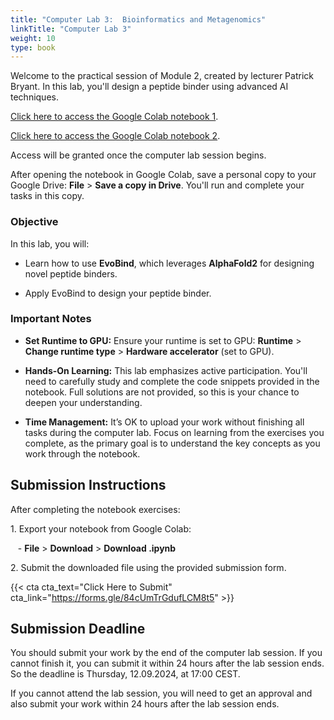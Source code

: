 ```yaml
---
title: "Computer Lab 3:  Bioinformatics and Metagenomics"
linkTitle: "Computer Lab 3"
weight: 10
type: book
---
```


Welcome to the practical session of Module 2, created by lecturer Patrick Bryant. In this lab, you'll design a peptide binder using advanced AI techniques.

[Click here to access the Google Colab notebook 1](https://). 

[Click here to access the Google Colab notebook 2](https://). 

Access will be granted once the computer lab session begins.

After opening the notebook in Google Colab, save a personal copy to your Google Drive: **File** > **Save a copy in Drive**. You'll run and complete your tasks in this copy.

### Objective

In this lab, you will:

- Learn how to use **EvoBind**, which leverages **AlphaFold2** for designing novel peptide binders.

- Apply EvoBind to design your peptide binder.

### Important Notes

- **Set Runtime to GPU:** Ensure your runtime is set to GPU: **Runtime** > **Change runtime type** > **Hardware accelerator** (set to GPU).

- **Hands-On Learning:** This lab emphasizes active participation. You'll need to carefully study and complete the code snippets provided in the notebook. Full solutions are not provided, so this is your chance to deepen your understanding.

- **Time Management:** It’s OK to upload your work without finishing all tasks during the computer lab. Focus on learning from the exercises you complete, as the primary goal is to understand the key concepts as you work through the notebook.

## Submission Instructions

After completing the notebook exercises:

1\. Export your notebook from Google Colab:

   - **File** > **Download** > **Download .ipynb**

2\. Submit the downloaded file using the provided submission form.

{{< cta cta_text="Click Here to Submit" cta_link="https://forms.gle/84cUmTrGdufLCM8t5" >}}

## Submission Deadline

You should submit your work by the end of the computer lab session. If you cannot finish it, you can submit it within 24 hours after the lab session ends. So the deadline is Thursday, 12.09.2024, at 17:00 CEST.

If you cannot attend the lab session, you will need to get an approval and also submit your work within 24 hours after the lab session ends.
